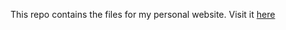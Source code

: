 This repo contains the files for my personal website. Visit it [here](https://shayanaqvi.github.io)
